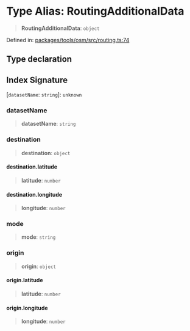 # Type Alias: RoutingAdditionalData

> **RoutingAdditionalData**: `object`

Defined in: [packages/tools/osm/src/routing.ts:74](https://github.com/GeoDaCenter/openassistant/blob/dc72d81a35cf8e46295657303846fbb4ad891993/packages/tools/osm/src/routing.ts#L74)

## Type declaration

## Index Signature

\[`datasetName`: `string`\]: `unknown`

### datasetName

> **datasetName**: `string`

### destination

> **destination**: `object`

#### destination.latitude

> **latitude**: `number`

#### destination.longitude

> **longitude**: `number`

### mode

> **mode**: `string`

### origin

> **origin**: `object`

#### origin.latitude

> **latitude**: `number`

#### origin.longitude

> **longitude**: `number`
